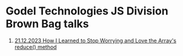 # Godel Technologies JS Division Brown Bag talks

1. [21.12.2023 How I Learned to Stop Worrying and Love the Array's reduce() method](./2023-12-21_reduce)
